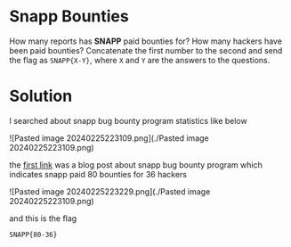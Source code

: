 # Snapp Bounties

How many reports has **SNAPP** paid bounties for? How many hackers have been paid bounties? Concatenate the first number to the second and send the flag as `SNAPP{X-Y}`, where `X` and `Y` are the answers to the questions.


# Solution

I searched about snapp bug bounty program statistics like below

![Pasted image 20240225223109.png](./Pasted image 20240225223109.png)

the [first link](https://snapp.ir/blog/latest-bug-bounty-news/) was a blog post about snapp bug bounty program which indicates snapp paid 80 bounties for 36 hackers 

![Pasted image 20240225223229.png](./Pasted image 20240225223109.png)

and this is the flag

```
SNAPP{80-36}
```


